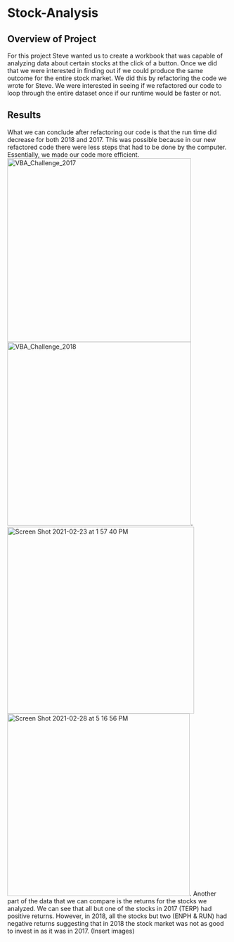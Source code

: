 # Stock-Analysis
## Overview of Project
For this project Steve wanted us to create a workbook that was capable of analyzing data about certain stocks at the click of a button. Once we did that we were interested in finding out if we could produce the same outcome for the entire stock market. We did this by refactoring the code we wrote for Steve. We were interested in seeing if we refactored our code to loop through the entire dataset once if our runtime would be faster or not.
## Results
What we can conclude after refactoring our code is that the run time did decrease for both 2018 and 2017. This was possible because in our new refactored code there were less steps that had to be done by the computer. Essentially, we made our code more efficient.<img width="418" alt="VBA_Challenge_2017" src="https://user-images.githubusercontent.com/75695931/109437178-8592c600-79f1-11eb-909b-39a5c54d9f67.png"> <img width="418" alt="VBA_Challenge_2018" src="https://user-images.githubusercontent.com/75695931/109437173-8166a880-79f1-11eb-888b-88ce5348f54c.png">.<img width="425" alt="Screen Shot 2021-02-23 at 1 57 40 PM" src="https://user-images.githubusercontent.com/75695931/109437239-c4c11700-79f1-11eb-9706-5f3f37559a04.png">
<img width="415" alt="Screen Shot 2021-02-28 at 5 16 56 PM" src="https://user-images.githubusercontent.com/75695931/109437240-c559ad80-79f1-11eb-81a1-35deb2e8d2ed.png">. Another part of the data that we can compare is the returns for the stocks we analyzed. We can see that all but one of the stocks in 2017 (TERP) had positive returns. However, in 2018, all the stocks but two (ENPH & RUN) had negative returns suggesting that in 2018 the stock market was not as good to invest in as it was in 2017. (Insert images)

